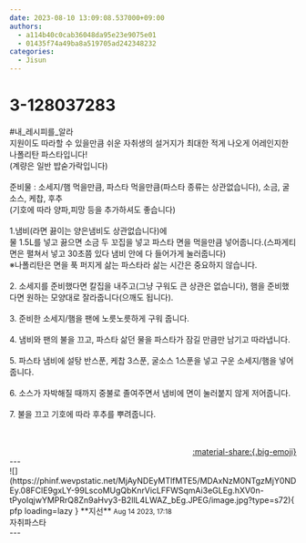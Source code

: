 ```yaml
---
date: 2023-08-10 13:09:08.537000+09:00
authors:
  - a114b40c0cab36048da95e23e9075e01
  - 01435f74a49ba8a519705ad242348232
categories:
  - Jisun
---
```


# 3-128037283

<div class="post-container" markdown="1">
<div class="content-container md-sidebar__scrollwrap" markdown="1">

\#내_레시피를_알라 <br>지원이도 따라할 수 있을만큼 쉬운 자취생의 설거지가 최대한 적게 나오게 어레인지한 나폴리탄 파스타입니다!<br>(계량은 일반 밥숟가락입니다)<br><br>준비물 : 소세지/햄 먹을만큼, 파스타 먹을만큼(파스타 종류는 상관없습니다), 소금, 굴소스, 케찹, 후추<br>(기호에 따라 양파,피망 등을 추가하셔도 좋습니다)<br><br>1.냄비(라면 끓이는 양은냄비도 상관없습니다)에 <br>물 1.5L를 넣고 끓으면 소금 두 꼬집을 넣고 파스타 면을 먹을만큼 넣어줍니다.(스파게티 면은 펼쳐서 넣고 30초쯤 있다 냄비 안에 다 들어가게 눌러줍니다)<br>※나폴리탄은 면을 푹 퍼지게 삶는 파스타라 삶는 시간은 중요하지 않습니다.<br><br>2. 소세지를 준비했다면 칼집을 내주고(그냥 구워도 큰 상관은 없습니다), 햄을 준비했다면 원하는 모양대로 잘라줍니다(으깨도 됩니다).<br><br>3. 준비한 소세지/햄을 팬에 노릇노릇하게 구워 줍니다.<br><br>4. 냄비와 팬의 불을 끄고, 파스타 삶던 물을 파스타가 잠길 만큼만 남기고 따라냅니다.<br><br>5. 파스타 냄비에 설탕 반스푼, 케찹 3스푼, 굴소스 1스푼을 넣고 구운 소세지/햄을 넣어줍니다.<br><br>6. 소스가 자박해질 때까지 중불로 졸여주면서 냄비에 면이 눌러붙지 않게 저어줍니다.<br><br>7. 불을 끄고 기호에 따라 후추를 뿌려줍니다.<br><br><br>

</div>
</div>

<div style="text-align: right;" markdown="1">
<a href="https://weverse.io/fromis9/fanpost/3-128037283" style="text-align: right;">:material-share:{.big-emoji}</a>
</div>
---

<div class="comments-container md-sidebar__scrollwrap" markdown="1">
<div class="comment" markdown="1">
<div class='id-container' markdown="1">
![](https://phinf.wevpstatic.net/MjAyNDEyMTlfMTE5/MDAxNzM0NTgzMjY0NDEy.08FClE9gxLY-99LscoMUgQbKnrVicLFFWSqmAi3eGLEg.hXV0n-tPyoIqjwYMPRrQ8Zn9aHvy3-B2llL4LWAZ_bEg.JPEG/image.jpg?type=s72){ pfp loading=lazy }
**<span class="artist">지선</span>** <small>Aug 14 2023, 17:18</small><br>
</div>
<div class='comment-body' markdown="1">
자취파스타
</div>
</div>
</div>
---
